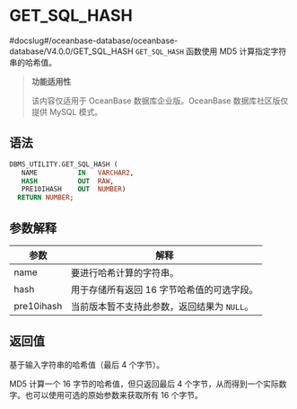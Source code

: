 GET_SQL_HASH 
=================================
#docslug#/oceanbase-database/oceanbase-database/V4.0.0/GET_SQL_HASH
`GET_SQL_HASH` 函数使用 MD5 计算指定字符串的哈希值。

>**功能适用性**
>
>该内容仅适用于 OceanBase 数据库企业版。OceanBase 数据库社区版仅提供 MySQL 模式。

语法 
-----------------------

```sql
DBMS_UTILITY.GET_SQL_HASH (
   NAME          IN   VARCHAR2,    
   HASH          OUT  RAW,    
   PRE10IHASH    OUT  NUMBER) 
  RETURN NUMBER;
```



参数解释 
-------------------------



|     参数     |            解释             |
|------------|---------------------------|
| name       | 要进行哈希计算的字符串。              |
| hash       | 用于存储所有返回 16 字节哈希值的可选字段。   |
| pre10ihash | 当前版本暂不支持此参数，返回结果为 `NULL`。 |



返回值 
------------------------

基于输入字符串的哈希值（最后 4 个字节）。

MD5 计算一个 16 字节的哈希值，但只返回最后 4 个字节，从而得到一个实际数字。也可以使用可选的原始参数来获取所有 16 个字节。
